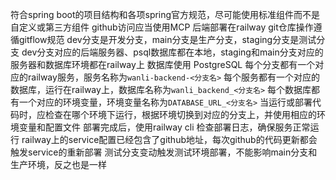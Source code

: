符合spring boot的项目结构和各项spring官方规范，尽可能使用标准组件而不是自定义或第三方组件
github访问应当使用MCP
后端部署在railway
git仓库操作遵循gitflow规范
dev分支是开发分支，main分支是生产分支，staging分支是测试分支
dev分支对应的后端服务器、psql数据库都在本地，staging和main分支对应的服务器和数据库环境都在railway上
数据库使用 PostgreSQL
每个分支都有一个对应的railway服务，服务名称为`wanli-backend-<分支名>`
每个服务都有一个对应的数据库，运行在railway上，数据库名称为`wanli_backend_<分支名>`
每个数据库都有一个对应的环境变量，环境变量名称为`DATABASE_URL_<分支名>`
当运行或部署代码时，应检查在哪个环境下运行，根据环境切换到对应的分支上，并使用相应的环境变量和配置文件
部署完成后，使用railway cli 检查部署日志，确保服务正常运行
railway上的service配置已经包含了github地址，每次github的代码更新都会触发service的重新部署
测试分支变动触发测试环境部署，不能影响main分支和生产环境，反之也是一样